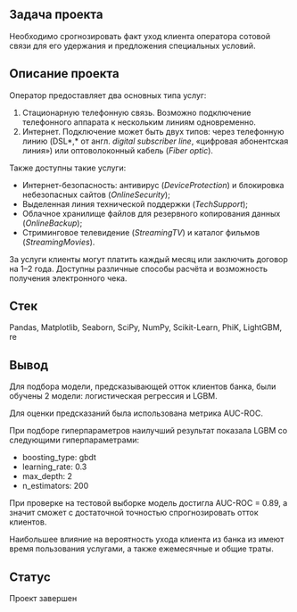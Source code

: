 ## Задача проекта
Необходимо срогнозировать факт уход клиента оператора сотовой связи для его удержания и предложения специальных условий.

## Описание проекта
Оператор предоставляет два основных типа услуг: 

1. Стационарную телефонную связь. Возможно подключение телефонного аппарата к нескольким линиям одновременно.
2. Интернет. Подключение может быть двух типов: через телефонную линию (DSL*,* от англ. *digital subscriber line*, «цифровая абонентская линия») или оптоволоконный кабель (*Fiber optic*).  

Также доступны такие услуги:

- Интернет-безопасность: антивирус (*DeviceProtection*) и блокировка небезопасных сайтов (*OnlineSecurity*);
- Выделенная линия технической поддержки (*TechSupport*);
- Облачное хранилище файлов для резервного копирования данных (*OnlineBackup*);
- Стриминговое телевидение (*StreamingTV*) и каталог фильмов (*StreamingMovies*).

За услуги клиенты могут платить каждый месяц или заключить договор на 1–2 года. Доступны различные способы расчёта и возможность получения электронного чека.

## Стек
Pandas, Matplotlib, Seaborn, SciPy, NumPy, Scikit-Learn, PhiK, LightGBM, re

## Вывод
Для подбора модели, предсказывающей отток клиентов банка, были обучены 2 модели: логистическая регрессия и LGBM.

Для оценки предсказаний была использована метрика AUC-ROC.

При подборе гиперпараметров наилучший результат показала LGBM со следующими гиперпараметрами:

- boosting_type: gbdt
- learning_rate: 0.3
- max_depth: 2
- n_estimators: 200

При проверке на тестовой выборке модель достигла AUC-ROC = 0.89, а значит сможет с достаточной точностью спрогнозировать отток клиентов.

Наибольшее влияние на вероятность ухода клиента из банка из имеют время пользования услугами, а также ежемесячные и общие траты.

## Статус
Проект завершен
